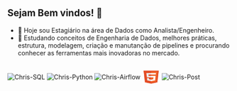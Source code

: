 ## Sejam Bem vindos! 👋

- 🔭 Hoje sou Estagiário na área de Dados como Analista/Engenheiro.
- 🌱 Estudando conceitos de Engenharia de Dados, melhores práticas, estrutura, modelagem, criação e manutanção de pipelines
 e procurando conhecer as ferramentas mais inovadoras no mercado.

<div style="display: inline_block"><br>
  <img align="center" alt="Chris-SQL" height="30" width="40" src="https://cdn.jsdelivr.net/gh/devicons/devicon@latest/icons/microsoftsqlserver/microsoftsqlserver-original-wordmark.svg">
  <img align="center" alt="Chris-Python" height="30" width="40" src="https://cdn.jsdelivr.net/gh/devicons/devicon@latest/icons/python/python-original-wordmark.svg">
  <img align="center" alt="Chris-Airflow" height="30" width="40" src="https://cdn.jsdelivr.net/gh/devicons/devicon@latest/icons/apacheairflow/apacheairflow-original-wordmark.svg">
  <img align="center" alt="Chris-HTML" height="30" width="40" src="https://raw.githubusercontent.com/devicons/devicon/master/icons/html5/html5-original.svg">
  <img align="center" alt="Chris-Post" height="30" width="40" src="https://cdn.jsdelivr.net/gh/devicons/devicon@latest/icons/postgresql/postgresql-original-wordmark.svg">          
</div>
